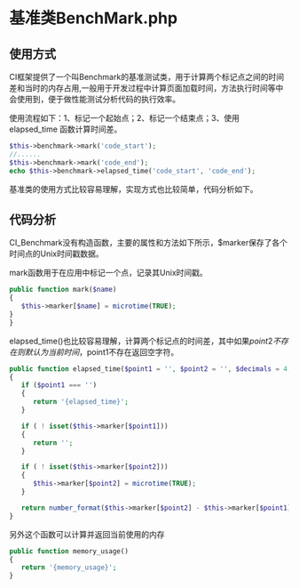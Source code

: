 # 基准类BenchMark.php

## 使用方式
CI框架提供了一个叫Benchmark的基准测试类，用于计算两个标记点之间的时间差和当时的内存占用,一般用于开发过程中计算页面加载时间，方法执行时间等中会使用到，便于做性能测试分析代码的执行效率。

使用流程如下：1、标记一个起始点；2、标记一个结束点；3、使用 elapsed_time 函数计算时间差。
```php
$this->benchmark->mark('code_start');  
//......  
$this->benchmark->mark('code_end');  
echo $this->benchmark->elapsed_time('code_start', 'code_end');  
```
基准类的使用方式比较容易理解，实现方式也比较简单，代码分析如下。

## 代码分析
CI_Benchmark没有构造函数，主要的属性和方法如下所示，$marker保存了各个时间点的Unix时间戳数据。

mark函数用于在应用中标记一个点，记录其Unix时间戳。
```php
public function mark($name)
{
   $this->marker[$name] = microtime(TRUE);
}
}
```

elapsed_time()也比较容易理解，计算两个标记点的时间差，其中如果$point2不存在则默认为当前时间，$point1不存在返回空字符。
```php
public function elapsed_time($point1 = '', $point2 = '', $decimals = 4)
{
   if ($point1 === '')
   {
      return '{elapsed_time}';
   }

   if ( ! isset($this->marker[$point1]))
   {
      return '';
   }

   if ( ! isset($this->marker[$point2]))
   {
      $this->marker[$point2] = microtime(TRUE);
   }

   return number_format($this->marker[$point2] - $this->marker[$point1], $decimals);
}
```

另外这个函数可以计算并返回当前使用的内存
```php
public function memory_usage()
{
   return '{memory_usage}';
}
```
